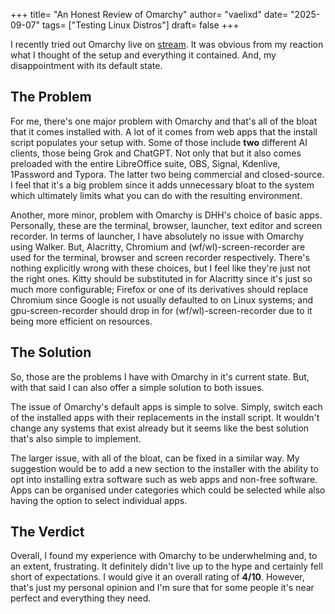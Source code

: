 +++
title= "An Honest Review of Omarchy"
author= "vaelixd"
date= "2025-09-07"
tags= ["Testing Linux Distros"]
draft= false
+++

I recently tried out Omarchy live on [stream](https://www.twitch.tv/videos/2560283164). It was obvious from my reaction what I thought of the setup and everything it contained. And, my disappointment with its default state. 
## The Problem
For me, there's one major problem with Omarchy and that's all of the bloat that it comes installed with. A lot of it comes from web apps that the install script populates your setup with. Some of those include **two** different AI clients, those being Grok and ChatGPT. Not only that but it also comes preloaded with the entire LibreOffice suite, OBS, Signal, Kdenlive, 1Password and Typora. The latter two being commercial and closed-source. I feel that it's a big problem since it adds unnecessary bloat to the system which ultimately limits what you can do with the resulting environment.

Another, more minor, problem with Omarchy is DHH's choice of basic apps. Personally, these are the terminal, browser, launcher, text editor and screen recorder. In terms of launcher, I have absolutely no issue with Omarchy using Walker. But, Alacritty, Chromium and (wf/wl)-screen-recorder are used for the terminal, browser and screen recorder respectively. There's nothing explicitly wrong with these choices, but I feel like they're just not the right ones. Kitty should be substituted in for Alacritty since it's just so much more configurable; Firefox or one of its derivatives should replace Chromium since Google is not usually defaulted to on Linux systems; and gpu-screen-recorder should drop in for (wf/wl)-screen-recorder due to it being more efficient on resources.  
## The Solution
So, those are the problems I have with Omarchy in it's current state. But, with that said I can also offer a simple solution to both issues.

The issue of Omarchy's default apps is simple to solve. Simply, switch each of the installed apps with their replacements in the install script. It wouldn't change any systems that exist already but it seems like the best solution that's also simple to implement.

The larger issue, with all of the bloat, can be fixed in a similar way. My suggestion would be to add a new section to the installer with the ability to opt into installing extra software such as web apps and non-free software. Apps can be organised under categories which could be selected while also having the option to select individual apps.

## The Verdict
Overall, I found my experience with Omarchy to be underwhelming and, to an extent, frustrating. It definitely didn't live up to the hype and certainly fell short of expectations. I would give it an overall rating of **4/10**. However, that's just my personal opinion and I'm sure that for some people it's near perfect and everything they need.